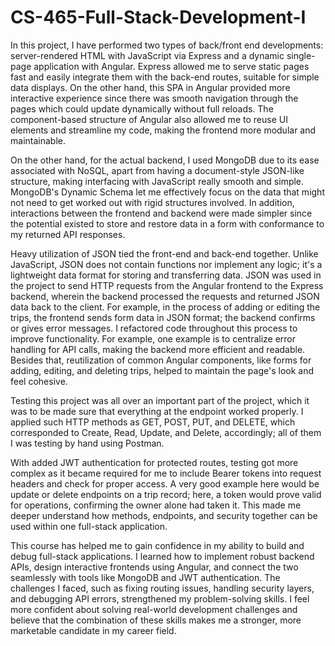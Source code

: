 # CS-465-Full-Stack-Development-I

In this project, I have performed two types of back/front end developments: server-rendered HTML with JavaScript via Express and a dynamic single-page application with Angular. Express allowed me to serve static pages fast and easily integrate them with the back-end routes, suitable for simple data displays. On the other hand, this SPA in Angular provided more interactive experience since there was smooth navigation through the pages which could update dynamically without full reloads. The component-based structure of Angular also allowed me to reuse UI elements and streamline my code, making the frontend more modular and maintainable.

On the other hand, for the actual backend, I used MongoDB due to its ease associated with NoSQL, apart from having a document-style JSON-like structure, making interfacing with JavaScript really smooth and simple. MongoDB's Dynamic Schema let me effectively focus on the data that might not need to get worked out with rigid structures involved. In addition, interactions between the frontend and backend were made simpler since the potential existed to store and restore data in a form with conformance to my returned API responses.

Heavy utilization of JSON tied the front-end and back-end together. Unlike JavaScript, JSON does not contain functions nor implement any logic; it's a lightweight data format for storing and transferring data. JSON was used in the project to send HTTP requests from the Angular frontend to the Express backend, wherein the backend processed the requests and returned JSON data back to the client. For example, in the process of adding or editing the trips, the frontend sends form data in JSON format; the backend confirms or gives error messages. I refactored code throughout this process to improve functionality. For example, one example is to centralize error handling for API calls, making the backend more efficient and readable. Besides that, reutilization of common Angular components, like forms for adding, editing, and deleting trips, helped to maintain the page's look and feel cohesive.

Testing this project was all over an important part of the project, which it was to be made sure that everything at the endpoint worked properly. I applied such HTTP methods as GET, POST, PUT, and DELETE, which corresponded to Create, Read, Update, and Delete, accordingly; all of them I was testing by hand using Postman.

With added JWT authentication for protected routes, testing got more complex as it became required for me to include Bearer tokens into request headers and check for proper access. A very good example here would be update or delete endpoints on a trip record; here, a token would prove valid for operations, confirming the owner alone had taken it. This made me deeper understand how methods, endpoints, and security together can be used within one full-stack application. 

This course has helped me to gain confidence in my ability to build and debug full-stack applications. I learned how to implement robust backend APIs, design interactive frontends using Angular, and connect the two seamlessly with tools like MongoDB and JWT authentication. The challenges I faced, such as fixing routing issues, handling security layers, and debugging API errors, strengthened my problem-solving skills. I feel more confident about solving real-world development challenges and believe that the combination of these skills makes me a stronger, more marketable candidate in my career field.
